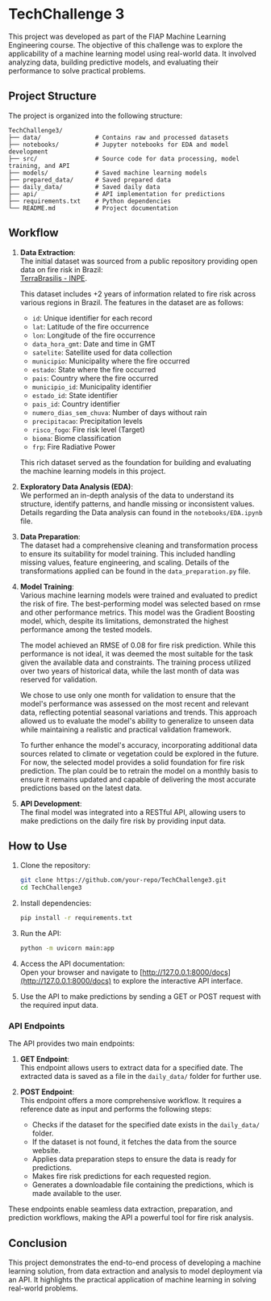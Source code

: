 # TechChallenge 3
This project was developed as part of the FIAP Machine Learning Engineering course. The objective of this challenge was to explore the applicability of a machine learning model using real-world data. It involved analyzing data, building predictive models, and evaluating their performance to solve practical problems.

## Project Structure

The project is organized into the following structure:

```
TechChallenge3/
├── data/               # Contains raw and processed datasets
├── notebooks/          # Jupyter notebooks for EDA and model development
├── src/                # Source code for data processing, model training, and API
├── models/             # Saved machine learning models
├── prepared_data/      # Saved prepared data
├── daily_data/         # Saved daily data
├── api/                # API implementation for predictions
├── requirements.txt    # Python dependencies
└── README.md           # Project documentation
```

## Workflow

1. **Data Extraction**:  
    The initial dataset was sourced from a public repository providing open data on fire risk in Brazil:  
    [TerraBrasilis - INPE](https://terrabrasilis.dpi.inpe.br/queimadas/portal/dados-abertos/#da-focos).  

    This dataset includes +2 years of information related to fire risk across various regions in Brazil. The features in the dataset are as follows:  

    - `id`: Unique identifier for each record  
    - `lat`: Latitude of the fire occurrence  
    - `lon`: Longitude of the fire occurrence  
    - `data_hora_gmt`: Date and time in GMT  
    - `satelite`: Satellite used for data collection  
    - `municipio`: Municipality where the fire occurred  
    - `estado`: State where the fire occurred  
    - `pais`: Country where the fire occurred  
    - `municipio_id`: Municipality identifier  
    - `estado_id`: State identifier  
    - `pais_id`: Country identifier  
    - `numero_dias_sem_chuva`: Number of days without rain  
    - `precipitacao`: Precipitation levels  
    - `risco_fogo`: Fire risk level  (Target)
    - `bioma`: Biome classification  
    - `frp`: Fire Radiative Power  

    This rich dataset served as the foundation for building and evaluating the machine learning models in this project.
    
2. **Exploratory Data Analysis (EDA)**:  
    We performed an in-depth analysis of the data to understand its structure, identify patterns, and handle missing or inconsistent values. Details regarding the Data analysis can found in the `notebooks/EDA.ipynb` file. 


3. **Data Preparation**:  
    The dataset had a comprehensive cleaning and transformation process to ensure its suitability for model training. This included handling missing values, feature engineering, and scaling. Details of the transformations applied can be found in the `data_preparation.py` file.

4. **Model Training**:  
    Various machine learning models were trained and evaluated to predict the risk of fire. The best-performing model was selected based on rmse and other performance metrics. This model was the Gradient Boosting model, which, despite its limitations, demonstrated the highest performance among the tested models. 

    The model achieved an RMSE of 0.08  for fire risk prediction. While this performance is not ideal, it was deemed the most suitable for the task given the available data and constraints. The training process utilized over two years of historical data, while the last month of data was reserved for validation. 

    We chose to use only one month for validation to ensure that the model's performance was assessed on the most recent and relevant data, reflecting potential seasonal variations and trends. This approach allowed us to evaluate the model's ability to generalize to unseen data while maintaining a realistic and practical validation framework.

    To further enhance the model's accuracy, incorporating additional data sources related to climate or vegetation could be explored in the future. For now, the selected model provides a solid foundation for fire risk prediction. The plan could be to retrain the model on a monthly basis to ensure it remains updated and capable of delivering the most accurate predictions based on the latest data.

5. **API Development**:  
    The final model was integrated into a RESTful API, allowing users to make predictions on the daily fire risk by providing input data.

## How to Use

1. Clone the repository:
    ```bash
    git clone https://github.com/your-repo/TechChallenge3.git
    cd TechChallenge3
    ```

2. Install dependencies:
    ```bash
    pip install -r requirements.txt
    ```

3. Run the API:
    ```bash
    python -m uvicorn main:app
    ```
4. Access the API documentation:  
    Open your browser and navigate to [http://127.0.0.1:8000/docs](http://127.0.0.1:8000/docs) to explore the interactive API interface.

5. Use the API to make predictions by sending a GET or POST request with the required input data.

### API Endpoints

The API provides two main endpoints:

1. **GET Endpoint**:  
    This endpoint allows users to extract data for a specified date. The extracted data is saved as a file in the `daily_data/` folder for further use.

2. **POST Endpoint**:  
    This endpoint offers a more comprehensive workflow. It requires a reference date as input and performs the following steps:  
    - Checks if the dataset for the specified date exists in the `daily_data/` folder.  
    - If the dataset is not found, it fetches the data from the source website.  
    - Applies data preparation steps to ensure the data is ready for predictions.  
    - Makes fire risk predictions for each requested region.  
    - Generates a downloadable file containing the predictions, which is made available to the user.

These endpoints enable seamless data extraction, preparation, and prediction workflows, making the API a powerful tool for fire risk analysis.


## Conclusion

This project demonstrates the end-to-end process of developing a machine learning solution, from data extraction and analysis to model deployment via an API. It highlights the practical application of machine learning in solving real-world problems.